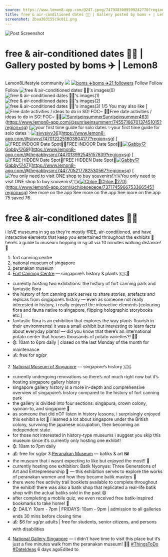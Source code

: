 ```yaml
---
source: https://www.lemon8-app.com/@247.jpeg/7479383009599242770?region=sg
title: free & air-conditioned dates 🫶🏻 | Gallery posted by boms ✈️ | Lemon8
screenshot: 2baa383155c9c011.png
---
```



![Post Screenshot](2baa383155c9c011.png)
# free & air-conditioned dates 🫶🏻 | Gallery posted by boms ✈️ | Lemon8
[](https://www.lemon8-app.com/feed/foryou?region=sg)
Lemon8Lifestyle community
[](https://www.lemon8-app.com/search/sug?region=sg)![](https://lemon8.onelink.me/FMQw?pid=website_direct&af_force_dp=false&af_dp=snssdk2657%3A%2F%2Farticle_detail_page%3Fgroup_id%3D7479383009599242770%26pid%3Dwebsite_direct&retargeting=true&ab_version=73512073&af_web_dp=https%3A%2F%2Fplay.google.com%2Fstore%2Fapps%2Fdetails%3Fid%3Dcom.bd.nproject&amp_extra=%7B%22seo_page_id%22%3A%22855908994502825961%22%2C%22traffic_type%22%3A%22website_direct%22%2C%22web_id%22%3A%227481730288596813320%22%2C%22enter_position%22%3A%22smart_banner%22%2C%22enter_page_id%22%3A%227479383009599242770%22%2C%22enter_page_type%22%3A%22article%22%7D)
[![boms ✈️](https://p16-lemon8-sign-sg.tiktokcdn.com/user-avatar-alisg/270060095d3d6882bc045c8c58451567~tplv-sdweummd6v-shrink:120:0:q75.webp?lk3s=66c60501&source=feed_user&x-expires=1744588800&x-signature=ubG3HkJPWhoyFJuiNz2PAR68YjI%3D)](https://www.lemon8-app.com/@247.jpeg?region=sg)[boms ✈️21 followers](https://www.lemon8-app.com/@247.jpeg?region=sg)
Follow
Follow
Follow
![free & air-conditioned dates 🫶🏻's images\(0\)](https://p16-lemon8-sign-sg.tiktokcdn.com/tos-alisg-v-a3e477-sg/oQpMBjfDQEiRten9aGR3DzQBMC9EnEvAFAAaIg~tplv-sdweummd6v-wap-logo-v1:QDI0Ny5qcGVn:1080:0.webp?lk3s=66c60501&source=wap_large_logo_image&x-expires=1744588800&x-signature=xuIhaViloFNb2HOMptK5UlZrj9s%3D)
![free & air-conditioned dates 🫶🏻's images\(1\)](https://p16-lemon8-sign-sg.tiktokcdn.com/tos-alisg-v-a3e477-sg/osDEjGe9Eai9Q5zCQMrDfB4tvaEFAABgAADnIM~tplv-sdweummd6v-wap-logo-v1:QDI0Ny5qcGVn:1080:0.webp?lk3s=66c60501&source=wap_large_logo_image&x-expires=1744588800&x-signature=R3zRCi2udWsna1yrqjOODWK2ZMk%3D)
![free & air-conditioned dates 🫶🏻's images\(2\)](https://p16-lemon8-sign-sg.tiktokcdn.com/tos-alisg-v-a3e477-sg/ogeIgDzEajAGB9n5MFBa9cEAMDi9foEQtACvDQ~tplv-sdweummd6v-wap-logo-v1:QDI0Ny5qcGVn:1080:0.webp?lk3s=66c60501&source=wap_large_logo_image&x-expires=1744588800&x-signature=FoIp9CNa%2F2p7yHWMa6UxpZr2Ekg%3D)
![free & air-conditioned dates 🫶🏻's images\(3\)](https://p16-lemon8-sign-sg.tiktokcdn.com/tos-alisg-v-a3e477-sg/osDMAQDaICezjEEC9ftG9qiB7vz6BgQMAaEAFn~tplv-sdweummd6v-wap-logo-v1:QDI0Ny5qcGVn:1080:0.webp?lk3s=66c60501&source=wap_large_logo_image&x-expires=1744588800&x-signature=vuV4vOOj70iIUDD4jhMgLOOo2Wc%3D)
1/5
You may also like
[![Free date activities / ideas to do in SG! FOC~ 🫶🏻](https://p16-lemon8-sign-sg.tiktokcdn.com/tos-alisg-v-a3e477-sg/oQAzQiOeiIBEgNvOA4fHoAhE2APPzBURBAG8CB~tplv-sdweummd6v-shrink:640:0:q50.webp?lk3s=66c60501&source=seo_middle_feed_list&x-expires=1773532800&x-signature=zn4jGli1J3vCjyPJS9ULkI8cdnw%3D)Free date activities / ideas to do in SG! FOC~ 🫶🏻[![Sunriseinsummer](https://p16-lemon8-sign-sg.tiktokcdn.com/user-avatar-alisg/4629e4058b9476d3e490212e31bda94b~tplv-sdweummd6v-shrink:120:0:q75.jpeg?lk3s=66c60501&source=feed_user&x-expires=1744588800&x-signature=WRADC%2FZCEwaovBNAuthBYXduN4w%3D)Sunriseinsummer463](https://www.lemon8-app.com/@sunriseinsummerr?region=sg)](https://www.lemon8-app.com/@sunriseinsummerr/7455716670137451015?region=sg)
[![your first time guide for solo dates ✨](https://p16-lemon8-sign-sg.tiktokcdn.com/tos-alisg-v-a3e477-sg/o81GEmYqgUetEEGTnAICqUFd9PBrUzfNCFAyDA~tplv-sdweummd6v-shrink:640:0:q50.webp?lk3s=66c60501&source=seo_middle_feed_list&x-expires=1773532800&x-signature=TdimxLIIuHfsgWWAOWG3EdMVXtc%3D)your first time guide for solo dates ✨[![sivv](https://p16-lemon8-sign-sg.tiktokcdn.com/user-avatar-alisg/04068d8f64cf32b4633705965b24146b~tplv-sdweummd6v-shrink:120:0:q75.jpeg?lk3s=66c60501&source=feed_user&x-expires=1744588800&x-signature=U%2F8U2Ca%2FdJVGgHKYAXOPX%2FE8qZ4%3D)sivv36](https://www.lemon8-app.com/@siivvv?region=sg)](https://www.lemon8-app.com/@siivvv/7470122251803804177?region=sg)
[![FREE INDOOR Date Spot👫✨](https://p16-lemon8-sign-sg.tiktokcdn.com/tos-alisg-v-a3e477-sg/o8AivcAPiZA7Z7BEqqvAFcBBWYbIk1vHWl1Kn~tplv-sdweummd6v-shrink:640:0:q50.webp?lk3s=66c60501&source=seo_middle_feed_list&x-expires=1773532800&x-signature=bgL%2BMLSJnbIiiOk7fLxZdZ%2FytbY%3D)FREE INDOOR Date Spot👫✨[![Gabby♡](https://p16-lemon8-sign-sg.tiktokcdn.com/user-avatar-alisg/d206443024944049dab35481fade0a3e~tplv-sdweummd6v-shrink:120:0:q75.jpeg?lk3s=66c60501&source=feed_user&x-expires=1744588800&x-signature=VUi0JMeGG9WYTsHZVYPzPXYUTeg%3D)Gabby♡69](https://www.lemon8-app.com/@thegabbysim?region=sg)](https://www.lemon8-app.com/@thegabbysim/7447013992545157639?region=sg)
[![FREE HIDDEN Date Spot🤫](https://p16-lemon8-sign-sg.tiktokcdn.com/tos-alisg-v-a3e477-sg/ocBlrBAbnGQuTZAEtAiiDAbZQ8IwPC1B6PYdk~tplv-sdweummd6v-shrink:640:0:q50.webp?lk3s=66c60501&source=seo_middle_feed_list&x-expires=1773532800&x-signature=ZuGgEzuSV1HqqrlCyPVKtSMaoJE%3D)FREE HIDDEN Date Spot🤫[![Gabby♡](https://p16-lemon8-sign-sg.tiktokcdn.com/user-avatar-alisg/d206443024944049dab35481fade0a3e~tplv-sdweummd6v-shrink:120:0:q75.jpeg?lk3s=66c60501&source=feed_user&x-expires=1744588800&x-signature=VUi0JMeGG9WYTsHZVYPzPXYUTeg%3D)Gabby♡47](https://www.lemon8-app.com/@thegabbysim?region=sg)](https://www.lemon8-app.com/@thegabbysim/7447705217782530567?region=sg)
[![You only need to visit ONE shop to buy souvenirs!🇹🇼](https://p16-lemon8-sign-sg.tiktokcdn.com/tos-alisg-v-a3e477-sg/oEWPBiJA2cBASNok1ZRQIk4EAi8tBJPbKZYAx~tplv-sdweummd6v-shrink:640:0:q50.webp?lk3s=66c60501&source=seo_middle_feed_list&x-expires=1773532800&x-signature=sDgtFfXuFUtJKEXwNFMV3GzqbOQ%3D)You only need to visit ONE shop to buy souvenirs!🇹🇼[![Chloe 🦋](https://p16-lemon8-sign-sg.tiktokcdn.com/user-avatar-alisg/ab369ca6f70de4b02836a843ed2b33b3~tplv-sdweummd6v-shrink:120:0:q75.jpeg?lk3s=66c60501&source=feed_user&x-expires=1744588800&x-signature=eB4iafvW%2B8WKEcZqwtBXXubLBRQ%3D)Chloe 🦋270](https://www.lemon8-app.com/@chloeoeoeoe?region=sg)](https://www.lemon8-app.com/@chloeoeoeoe/7371745966753366545?region=sg)
See more on the app
See more on the app
See more on the app
75 saved
76
# free & air-conditioned dates 🫶🏻
i loVE museums in sg as they’re mostly fREE, air-conditioned, and have interactive elements that keep you entertained throughout the exhibits 🤭
here’s a guide to museum hopping in sg all via 10 minutes walking distance! 🐾
1. fort canning centre
2. national museum of singapore
3. peranakan museum
1. [Fort Canning Centre](https://www.lemon8-app.com/poi/22535796481365034?region=sg) — singapore’s history & plants 🇸🇬🌸
- currently hosting two exhibitions: the history of fort canning park and fantastic flora
- the history of fort canning park serves to share stories, artefacts and replicas from singapore’s history — even as someone not really interested in history, i really enjoyed the interactive elements [colouring flora and fauna native to singapore, flipping holographic storybooks etc.]
- fantastic flora is an exhibition that explores the way plants flourish in their environments! it was a small exhibit but interesting to learn facts about everyday plants! — did you know that there’s an international potato center that houses thousands of potato varieties?! 🥔🥔
- ⌚️: 10am to 6pm daily | closed on the last Monday of the month for maintenance
- 💰: free for sg/pr
2. [National Museum of Singapore](https://www.lemon8-app.com/poi/22535865202808395?region=sg) — singapore’s history 🇸🇬
- currently undergoing renovations so there’s not much right now but it’s hosting singapore gallery history
- singapore gallery history is a more in-depth and comprehensive overview of singapore’s history compared to the history of fort canning park
- the gallery is divided into four sections: singapura, crown colony, syonan-to, and singapore 🔖
- as someone that did nOT listen in history lessons, i surprisingly enjoyed this exhibit a lot 🫢 i learned a lot about singapore under the British colony, surviving the japanese occupation, then becoming an independent state
- for those not interested in history-type museums i suggest you skip this museum since it’s currently only hosting one exhibit!
- ⌚️: 10am to 7pm daily
- 💰: free for sg/pr
3.[Peranakan Museum](https://www.lemon8-app.com/poi/22535865202617805?region=sg) — batiks & art 🖼️ 
- the museum that i wasnt expecting to like but enjoyed the most!! 🤭
- currently hosting one exhibition: Batik Nyonyas: Three Generations of Art and Entrepreneurship 🎨 — this exhibition serves to explore the works of peranakan women and how they became batik masters 🥋
- there were free activity trail booklets available to complete throughout the exhibit! there was also a batik shop that replicated a real-life batik shop with the actual batiks sold in the past 😄
- after completing a mobile quiz, we even received free batik-inspired bookmarks to take home! 🔖 
- ⌚️: DAILY: 10am - 7pm | FRIDAYS: 10am - 9pm | admission to all galleries ends 30 mins before closing time
- 💰: $6 for sg/pr adults | free for students, senior citizens, and persons with disabilities 
4. [National Gallery Singapore](https://www.lemon8-app.com/poi/22535796482125612?region=sg) — i didn’t have time to visit this place but it’s just a five minutes walk from the peranakan museum! 🚶‍♀️
[#ThingsToDo](https://www.lemon8-app.com/topic/7111701935669395457?region=sg) [#DateIdeas](https://www.lemon8-app.com/topic/7096839720113618946?region=sg)
6 days agoEdited to
#